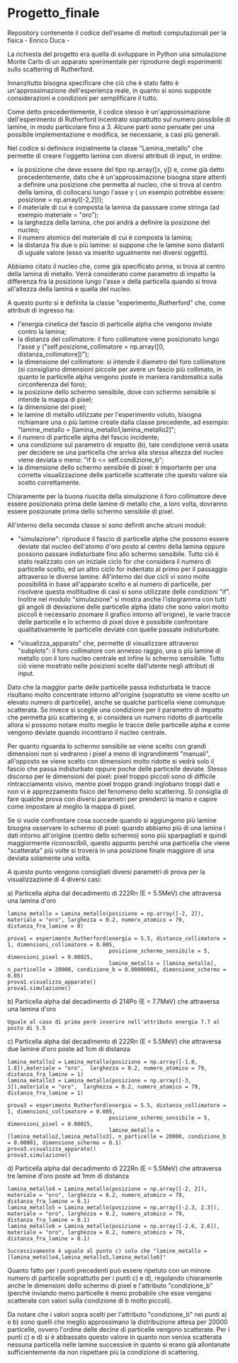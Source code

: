 # Progetto_finale
Repository contenente il codice dell'esame di metodi computazionali per la fisica - Enrico Duca -

La richiesta del progetto era quella di sviluppare in Python una simulazione Monte Carlo di un apparato sperimentale per riprodurre degli esperimenti sullo scattering di Rutherford.

Innanzitutto bisogna specificare che ciò che è stato fatto è un'approssimazione dell'esperienza reale, in quanto si sono supposte considerazioni e condizioni per semplificare il tutto.

Come detto precedentemente, il codice stesso è un'approssimazione dell'esperimento di Rutherford incentrato soprattutto sul numero possibile di lamine, in modo particolare fino a 3. Alcune parti sono pensate per una possibile implementazione e modifica, se necessarie, a casi più generali.

Nel codice si definisce inizialmente la classe  "Lamina_metallo" che permette di creare l'oggetto lamina con diversi attributi di input, in ordine: 
- la posizione che deve essere del tipo np.array([x, y]) e, come già detto precedentemente, dato che è un'approssimazione bisogna stare attenti a definire una posizione che permetta al nucleo, che si trova al centro della lamina, di collocarsi lungo l'asse y ( un esempio potrebbe essere: posizione = np.array([-2,2]));
- il materiale di cui è composta la lamina da passsare come stringa (ad esempio materiale = "oro");
- la larghezza della lamina, che poi andrà a definire la posizione del nucleo;
- il numero atomico del materiale di cui è composta la lamina;
- la distanza fra due o più lamine: si suppone che le lamine sono distanti di uguale valore (esso va inserito ugualmente nei diversi oggetti).

Abbiamo citato il nucleo che, come già specificato prima, si trova al centro della lamina di metallo. Verrà considerato come parametro di impatto la differenza fra la posizione lungo l'asse x della particella quando si trova all'altezza della lamina e quella del nucleo.

A questo punto si è definita la classe "esperimento_Rutherford" che, come attributi di ingresso ha:

- l'energia cinetica del fascio di particelle alpha che vengono inviate contro la lamina;
- la distanza del collimatore: il foro collimatore viene posizionato lungo l'asse y ("self.posizione_collimatore = np.array([0, distanza_collimatore])");
- la dimensione del collimatore: si intende il diametro del foro collimatore (si consigliano dimensioni piccole per avere un fascio più collimato, in quanto le particelle alpha vengono poste in maniera randomatica sulla circonferenza del foro);
- la posizione dello schermo sensibile, dove con schermo sensibile si intende la mappa di pixel;
- la dimensione dei pixel;
- le lamine di metallo utilizzate per l'esperimento voluto, bisogna richiamare una o più lamine create dalla classe precedente, ad esempio: "lamine_metallo = [lamina_metallo1,lamina_metallo2]";
- il numero di particelle alpha del fascio incidente;
- una condizione sul parametro di impatto (b), tale condizione verrà usata per decidere se una particella che arriva alla stessa altezza del nucleo viene deviata o meno: "if b <= self.condizione_b";
- la dimensione dello schermo sensibile di pixel: è importante per una corretta visualizzazione delle particelle scatterate che questo valore sia scelto correttamente.

Chiaramente per la buona riuscita della simulazione il foro collimatore deve essere posizionato prima delle lamine di metallo che, a loro volta, dovranno essere posizonate prima dello schermo sensibile di pixel.


All'interno della seconda classe si sono definiti anche alcuni moduli:

- "simulazione": riproduce il fascio di particelle alpha che possono essere deviate dal nucleo dell'atomo d'oro posto al centro della lamina oppure possono passare indisturbate fino allo schermo sensibile. Tutto ciò è stato realizzato con un iniziale ciclo for che considera il numero di particelle scelto, ed un altro ciclo for indentato al primo per il passaggio attraverso le diverse lamine. All'interno dei due cicli vi sono molte possibilità in base all'apparato scelto e al numero di particelle, per risolvere questa moltitudine di casi si sono utilizzate delle condizioni "if". Inoltre nel modulo "simulazione" si mostra anche l'istogramma con tutti gli angoli di deviazione delle particelle alpha (dato che sono valori molto piccoli è necessario zoomare il grafico intorno all'origine), le varie tracce delle particelle e lo schermo di pixel dove è possibile confrontare qualitativamente le particelle deviate con quelle passate indisturbate.

- "visualizza_apparato" che, permette di visualizzare attraverso "subplots": il foro collimatore con annesso raggio, una o più lamine di  metallo con il loro nucleo centrale ed infine lo schermo sensibile. Tutto ciò viene mostrato nelle posizioni scelte dall'utente negli attributi di input.

Dato che la maggior parte delle particelle passa indisturbata le tracce risultano molto concentrate intorno all'origine (sopratutto se viene scelto un elevato numero di particelle), anche se qualche particella viene comunque scatterata.
Se invece si sceglie una condizione per il parametro di impatto che permetta più scattering e, si considera un numero ridotto di particelle allora si possono notare molto meglio le tracce delle particelle alpha e come vengono deviate quando incontrano il nucleo centrale.


Per quanto riguarda lo schermo sensibile se viene scelto con grandi dimensioni non si vedranno i pixel a meno di ingrandimenti "manuali", all'opposto se viene scelto con dimensioni molto ridotte si vedrà solo il fascio che passa indisturbato oppure poche delle particelle deviate.
Stesso discorso per le dimensioni dei pixel: pixel troppo piccoli sono di difficile rintracciamento visivo, mentre pixel troppo grandi inglobano troppi dati e non vi è apprezzamento fisico del fenomeno dello scattering.
Si consiglia di fare qualche prova con diversi parametri per prenderci la mano e capire come impostare al meglio la mappa di pixel.

Se si vuole confrontare cosa succede quando si aggiungono più lamine bisogna osservare lo schermo di pixel: quando abbiamo più di una lamina i dati intorno all'origine (centro dello schermo) sono più sparpagliati e quindi maggiormente riconoscibili, questo appunto perchè una particella che viene "scatterata" più volte si troverà in una posizione finale maggiore di una deviata solamente una volta.

A questo punto vengono consigliati diversi parametri di prova per la visualizzazione di 4 diversi casi:

a) Particella alpha dal decadimento di 222Rn (E = 5.5MeV) che attraversa una lamina d'oro

    lamina_metallo = Lamina_metallo(posizione = np.array([-2, 2]), materiale = "oro", larghezza = 0.2, numero_atomico = 79, distanza_fra_lamine = 0)

    prova1 = esperimento_Rutherford(energia = 5.5, distanza_collimatore = 1, dimensioni_collimatore = 0.005,
                                    posizione_schermo_sensibile = 5,  dimensioni_pixel = 0.00025,
                                    lamine_metallo = [lamina_metallo], n_particelle = 20000, condizione_b = 0.00000001, dimensione_schermo = 0.05)
    prova1.visualizza_apparato()
    prova1.simulazione()

b) Particella alpha dal decadimento di 214Po (E = 7.7MeV) che attraversa una lamina d'oro

    Uguale al caso di prima però inserire nell'attributo energia 7.7 al posto di 5.5

c) Particella alpha dal decadimento di 222Rn (E = 5.5MeV) che attraversa due lamine d'oro poste ad 1cm di distanza

    lamina_metallo2 = Lamina_metallo(posizione = np.array([-1.8, 1.8]),materiale = "oro",  larghezza = 0.2, numero_atomico = 79, distanza_fra_lamine = 1)
    lamina_metallo3 = Lamina_metallo(posizione = np.array([-3, 3]),materiale = "oro",  larghezza = 0.2, numero_atomico = 79, distanza_fra_lamine = 1)

    prova3 = esperimento_Rutherford(energia = 5.5, distanza_collimatore = 1, dimensioni_collimatore = 0.005,
                                    posizione_schermo_sensibile = 5, dimensioni_pixel = 0.00025,
                                    lamine_metallo = [lamina_metallo2,lamina_metallo3], n_particelle = 20000, condizione_b = 0.00001, dimensione_schermo = 0.1)
    prova3.visualizza_apparato()
    prova3.simulazione()

d) Particella alpha dal decadimento di 222Rn (E = 5.5MeV) che attraversa tre lamine d'oro poste ad 1mm di distanza

    lamina_metallo4 = Lamina_metallo(posizione = np.array([-2, 2]), materiale = "oro", larghezza = 0.2, numero_atomico = 79, distanza_fra_lamine = 0.1)
    lamina_metallo5 = Lamina_metallo(posizione = np.array([-2.3, 2.3]), materiale = "oro", larghezza = 0.2, numero_atomico = 79, distanza_fra_lamine = 0.1)
    lamina_metallo6 = Lamina_metallo(posizione = np.array([-2.6, 2.6]), materiale = "oro", larghezza = 0.2, numero_atomico = 79, distanza_fra_lamine = 0.1)

    Successivamente è uguale al punto c) solo che "lamine_metallo = [lamina_metallo4,lamina_metallo5,lamina_metallo6]"


Quanto fatto per i punti precedenti può essere ripetuto con un minore numero di particelle soprattutto per i punti c) e d), regolando chiaramente anche le dimensioni dello schermo di pixel e l'attributo "condizione_b" (perchè inviando meno particelle è meno probabile che esse vengano scatterate con valori sulla condizione di b molto piccoli).

Da notare che i valori sopra scelti per l'attributo "condizione_b" nei punti a) e b) sono quelli che meglio approssimano la distribuzione attesa per 20000 particelle, ovvero l'ordine delle decine di particelle vengono scatterate.
Per i punti c) e d) si è abbassato questo valore in quanto non veniva scatterata nessuna particella nelle lamine successive in quanto si erano già allontanate sufficientemente da non rispettare più la condizione di scattering.

